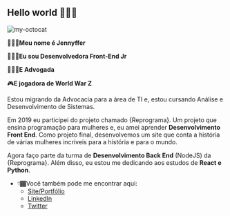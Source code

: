 ## Hello world 🙆🏾‍♀️

![my-octocat](https://i.imgur.com/kg8pzGS.png)

🙅🏾‍♀️**Meu nome é Jennyffer** 

👩🏾‍💻**Eu sou Desenvolvedora Front-End Jr**

👩🏾‍⚖️**E Advogada**

🎮**E jogadora de World War Z**

Estou migrando da Advocacia para a área de TI e, estou cursando Análise e Desenvolvimento de Sistemas.

Em 2019 eu participei do projeto chamado {Reprograma}. Um projeto que ensina programação para mulheres e, eu amei aprender **Desenvolvimento Front End**. Como projeto final, desenvolvemos um site que conta a história de várias mulheres incríveis para a história e para o mundo.

Agora faço parte da turma de **Desenvolvimento Back End** (NodeJS) da {Reprograma}. Além disso, eu estou me dedicando aos estudos de **React e Python**.

 - 👇🏾Você também pode me encontrar aqui:
	 - [Site/Portfólio](jennyffermorais.github.io)
	 - [LinkedIn](https://www.linkedin.com/in/jennyfferndemorais/)
	 - [Twitter](https://twitter.com/Jennyffernm)
